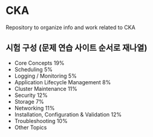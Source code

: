 # CKA
Repository to organize info and work related to CKA

## 시험 구성 (문제 연습 사이트 순서로 재나열)

- Core Concepts 19%
- Scheduling 5%
- Logging / Monitoring 5%
- Application Lifecycle Management 8%
- Cluster Maintenance 11%
- Security 12%
- Storage 7%
- Networking 11%
- Installation, Configuration & Validation 12%
- Troubleshooting 10%
- Other Topics 

